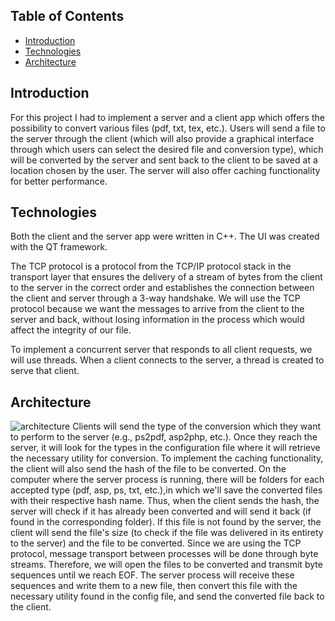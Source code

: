 
## Table of Contents

- [Introduction](#introduction)
- [Technologies](#technologies)
- [Architecture](#architecture)




## Introduction

For this project I had to implement a server and a client app which offers the possibility to convert various files (pdf, txt, tex, etc.). Users will send a file to the server through the client (which will also provide a graphical interface through which users can select the desired file and conversion type), which will be converted by the server and sent back to the client to be saved at a location chosen by the user. The server will also offer caching functionality for better performance.


## Technologies

Both the client and the server app were written in C++. The UI was created with the QT framework. 

The TCP protocol is a protocol from the TCP/IP protocol stack in the transport layer that ensures the delivery of a stream of bytes from the client to the server in the correct order and establishes the connection between the client and server through a 3-way handshake. We will use the TCP protocol because we want the messages to arrive from the client to the server and back, without losing information in the process which would affect the integrity of our file.  


To implement a concurrent server that responds to all client requests, we will use threads. When a client connects to the server, a thread is created to serve that client.


## Architecture
![architecture](https://github.com/Claudiu2222/computerNetworksProject/blob/main/readmePics/architecture.jpg)
Clients will send the type of the conversion which they want to perform to the server (e.g., ps2pdf, asp2php, etc.). Once they reach the server, it will look for the types in the configuration file where it will retrieve the necessary utility for conversion. To implement the caching functionality, the client will also send the hash of the file to be converted. On the computer where the server process is running, there will be folders for each accepted type (pdf, asp, ps, txt, etc.),in which we'll save the converted files with their respective hash name. Thus, when the client sends the hash, the server will check if it has already been converted and will send it back (if found in the corresponding folder). If this file is not found by the server, the client will send the file's size (to check if the file was delivered in its entirety to the server) and the file to be converted. Since we are using the TCP protocol, message transport between processes will be done through byte streams. Therefore, we will open the files to be converted and transmit byte sequences until we reach EOF. The server process will receive these sequences and write them to a new file, then convert this file with the necessary utility found in the config file, and send the converted file back to the client.

